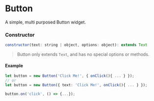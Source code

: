 # Button

A simple, multi purposed Button widget.

### Constructor

```javascript
constructor(text: string | object, options: object): extends Text
``` 

> Button only extends `Text`, and has no special options or methods.
#### Example
```ts
let button = new Button('Click Me!', { onClick(){ ... } });
// or
let button = new Button({ text: 'Click Me!', onClick(){ ... } });

button.on('click', () => {...});
```